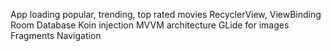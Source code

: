 App loading popular, trending, top rated movies
RecyclerView, 
ViewBinding
Room Database
Koin injection
MVVM architecture
GLide for images
Fragments
Navigation


